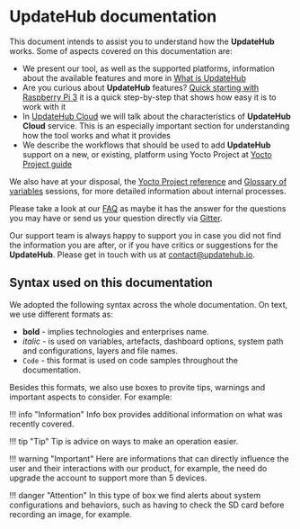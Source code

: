 # UpdateHub documentation

This document intends to assist you to understand how the **UpdateHub** works. Some of aspects covered on this documentation are:

- We present our tool, as well as the supported platforms, information about the available features and more in [What is UpdateHub](what-is-updatehub/)
- Are you curious about **UpdateHub** features? [Quick starting with Raspberry Pi 3](quick-starting-with-raspberrypi3/) it is a quick step-by-step that shows how easy it is to work with it
- In [UpdateHub Cloud](updatehub-cloud/dashboard) we will talk about the characteristics of **UpdateHub Cloud** service. This is an especially important section for understanding how the tool works and what it provides
- We describe the workflows that should be used to add **UpdateHub** support on a new, or existing, platform using Yocto Project at [Yocto Project guide](yocto-project/yocto-project-guide)

We also have at your disposal, the [Yocto Project reference](yocto-project/yocto-project-reference/) and [Glossary of variables](yocto-project/glossary) sessions, for more detailed information about internal processes.

Please take a look at our  [FAQ](../faq/faq-questions) as maybe it has the answer for the questions you may have or send us your question directly via [Gitter](https://gitter.im/UpdateHub/community?utm_source=share-link&utm_medium=link&utm_campaign=share-link).

Our support team is always happy to support you in case you did not find the information you are after, or if you have critics or suggestions for the **UpdateHub**. Please get in touch with us at contact@updatehub.io.

## Syntax used on this documentation

We adopted the following syntax across the whole documentation. On text, we use different formats as:

- **bold** - implies technologies and enterprises name.
- *italic* - is used on variables, artefacts, dashboard options, system path and configurations, layers and file names.
- ``` Code ``` - this format is used on code samples throughout the documentation.

Besides this formats, we also use boxes to provite tips, warnings and important aspects to consider. For example:

!!! info "Information"
	Info box provides additional information on what was recently covered.

!!! tip "Tip"
	Tip is advice on ways to make an operation easier.

!!! warning "Important" 
	Here are informations that can directly influence the user and their interactions with our product, for example, the need do upgrade the account to support more than 5 devices.

!!! danger "Attention"
	In this type of box we find alerts about system configurations and behaviors, such as having to check the SD card before recording an image, for example. 
